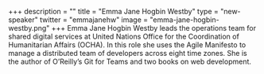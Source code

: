 +++
description = ""
title = "Emma Jane Hogbin Westby"
type = "new-speaker"
twitter = "emmajanehw"
image = "emma-jane-hogbin-westby.png"
+++
Emma Jane Hogbin Westby leads the operations team for shared digital services at United Nations Office for the Coordination of Humanitarian Affairs (OCHA). In this role she uses the Agile Manifesto to manage a distributed team of developers across eight time zones. She is the author of O’Reilly’s Git for Teams and two books on web development.